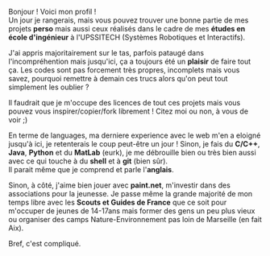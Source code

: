 Bonjour ! Voici mon profil !    
Un jour je rangerais, mais vous pouvez trouver une bonne partie de mes projets **perso** mais aussi ceux réalisés dans le cadre de mes **études en école d'ingénieur** à l'UPSSITECH (Systèmes Robotiques et Interactifs).   
   
J'ai appris majoritairement sur le tas, parfois pataugé dans l'incompréhention mais jusqu'ici, ça a toujours été un **plaisir** de faire tout ça.
Les codes sont pas forcement très propres, incomplets mais vous savez, pourquoi remettre à demain ces trucs alors qu'on peut tout simplement les oublier ?

Il faudrait que je m'occupe des licences de tout ces projets mais vous pouvez vous inspirer/copier/fork librement ! Citez moi ou non, à vous de voir ;)

En terme de languages, ma derniere experience avec le web m'en a eloigné jusqu'à ici, je retenterais le coup peut-être un jour !
Sinon, je fais du **C/C++**, **Java**, **Python** et du **MatLab** (eurk), je me débrouille bien ou très bien aussi avec ce qui touche à du **shell** et à **git** (bien sûr).   
Il parait même que je comprend et parle l'**anglais**.

Sinon, à côté, j'aime bien jouer avec **paint.net**, m'investir dans des associations pour la jeunesse. Je passe même la grande majorité de mon temps libre avec les **Scouts et Guides de France** que ce soit pour m'occuper de jeunes de 14-17ans mais former des gens un peu plus vieux ou organiser des camps Nature-Environnement pas loin de Marseille (en fait Aix).   


Bref, c'est compliqué.
